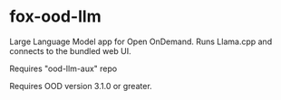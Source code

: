 # fox-ood-llm
Large Language Model app for Open OnDemand. Runs Llama.cpp and connects to the bundled web
UI.

Requires "ood-llm-aux" repo

Requires OOD version 3.1.0 or greater.
